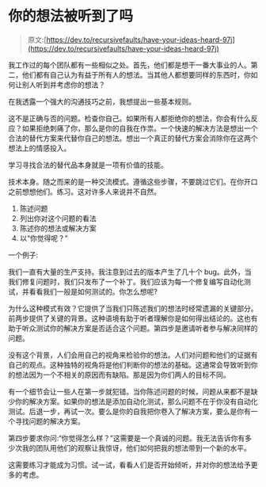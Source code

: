# 你的想法被听到了吗

> 原文:[https://dev.to/recursivefaults/have-your-ideas-heard-97j](https://dev.to/recursivefaults/have-your-ideas-heard-97j)

我工作过的每个团队都有一些相似之处。首先，他们都是想干一番大事业的人。第二，他们都有自己认为有益于所有人的想法。当其他人都想要同样的东西时，你如何让别人听到并考虑你的想法？

在我透露一个强大的沟通技巧之前，我想提出一些基本规则。

这不是正确与否的问题。检查你自己。如果所有人都拒绝你的想法，你会有什么反应？如果拒绝刺痛了你，那么是你的自我在作祟。一个快速的解决方法是想出一个合法的替代方案来代替你自己的想法。想出一个真正的替代方案会消除你在这两个想法上的情感投入。

学习寻找合法的替代品本身就是一项有价值的技能。

技术本身。随之而来的是一种交流模式。遵循这些步骤，不要跳过它们。在你开口之前想想他们。练习。这对许多人来说并不自然。

1.  陈述问题
2.  列出你对这个问题的看法
3.  陈述你的想法或解决方案
4.  以“你觉得呢？”

一个例子:

我们一直有大量的生产支持。我注意到过去的版本产生了几十个 bug。此外，当我们修复问题时，我们只发布了一个补丁。我们应该为每一个修复编写自动化测试，并看看我们一般是如何测试的。你怎么想呢?

为什么这种模式有效？它提供了当我们只陈述我们的想法时经常遗漏的关键部分。前两步提供了关键的背景。这种语境有助于听者理解你是如何得出结论的。这也有助于听众测试你的解决方案是否适合这个问题。第四步是邀请听者参与解决同样的问题。

没有这个背景，人们会用自己的视角来检验你的想法。人们对问题和他们的证据有自己的观点。这种独特的视角将是他们判断你的想法的基础。这通常会导致听到你的想法因为一个不相关的原因而有缺陷。那是因为你们两人的目标不同。

有一个细节会让一些人在第一步就犯错。当你陈述问题的时候，问题从来都不是缺少你的解决方案。如果你的想法是添加自动化测试，那么问题不在于你没有自动化测试。后退一步，再试一次。要么是你的自我把你卷入了解决方案，要么是你有一个寻找问题的解决方案。

第四步要求你问:“你觉得怎么样？”这需要是一个真诚的问题。我无法告诉你有多少次我的团队用他们的观察让我惊讶，他们如何把我的想法带到一个新的水平。

这需要练习才能成为习惯。试一试，看看人们是否开始倾听，并对你的想法给予更多的考虑。